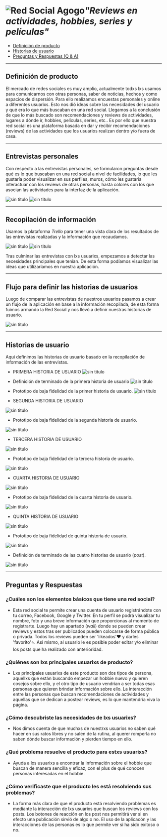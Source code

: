 # ![Red Social Agogo](https://i.ibb.co/2sCZNn4/Nombre.png)*"Reviews en actividades, hobbies, series y películas"*
* [Definición de producto](#Definición-de-producto)
* [Historias de usuario](#Historias-de-usuario)
* [Preguntas y Respuestas (Q & A)](#Preguntas-y-Respuestas)

***
## Definición de producto

El mercado de redes sociales es muy amplio, actualmente todxs lxs usamos para comunicarnos con otras personas, saber de noticias, hechos y como espacios de dispersión. Para ello realizamos encuestas personales y online a diferentes usuarixs. Esto nos dió ideas sobre las necesidades del usuario y qué era lo que más buscaban en una red social.
Llegamos a la conclusión de que lo más buscado son recomendaciones y reviews de actividades, lugares a dónde ir, hobbies, películas, series, etc.. Es por ello que nuestra red social es una plataforma basada en dar y recibir recomendaciones (reviews) de las actividades que los usuarios realizan dentro y/o fuera de casa.

***
## Entrevistas personales 
Con respecto a las entrevistas personales, se formularon preguntas desde qué es lo que buscaban en una red social a nivel de facilidades, lo que les gustaría poder visualizar en sus perfiles, muros, cómo les gustaría interactuar con los reviews de otras personas, hasta colores con los que asocian las actividades para la interfaz de la aplicación.

![sin titulo](./imagen/imgReadme/entrevista1.PNG)
![sin titulo](./imagen/imgReadme/entrevista2.jpg)

***

## Recopilación de información 
Usamos la plataforma *Trello* para tener una vista clara de los resultados de las entrevistas realizadas y la información que recaudamos.

![sin titulo](./imagen/imgReadme/img1.PNG)
![sin titulo](./imagen/imgReadme/img2.PNG)

Tras culminar las entrevistas con lxs usuarixs, empezamos a detectar las necesidades principales que tenían. De esta forma podíamos visualizar las ideas que utilizaríamos en nuestra aplicación.
*** 
## Flujo para definir las historias de usuarios
Luego de comparar las entrevistas de nuestros usuarios pasamos a crear un flujo de la aplicación en base a la información recopilada, de esta forma fuimos armando la Red Social y nos llevó a definir nuestras historias de usuario.

![sin titulo](./imagen/imgReadme/flujo.jpg)

***
## Historias de usuario
Aqui definimos las historias de usuario basado en la recopilación de información de las entrevistas.

* PRIMERA HISTORIA DE USUARIO
![sin titulo](./imagen/imgReadme/historia1.jpg)

* Definición de terminado de la primera historia de usuario
![sin titulo](./imagen/imgReadme/terminado1.jpg)

* Prototipo de baja fidelidad de la primer historia de usuario.
![sin titulo](./imagen/imgReadme/prototypo1.jpg)

* SEGUNDA HISTORIA DE USUARIO

![sin titulo](./imagen/imgReadme/historia2.jpg)

* Prototipo de baja fidelidad de la segunda historia de usuario.

![sin titulo](./imagen/imgReadme/prototypo2.jpg)

* TERCERA HISTORIA DE USUARIO

![sin titulo](./imagen/imgReadme/historia3.jpg)

* Prototipo de baja fidelidad de la tercera historia de usuario.

![sin titulo](./imagen/imgReadme/prototypo3.jpg)

* CUARTA HISTORIA DE USUARIO

![sin titulo](./imagen/imgReadme/historia3.jpg)

* Prototipo de baja fidelidad de la cuarta  historia de usuario.

![sin titulo](./imagen/imgReadme/prototypo3.jpg)

* QUINTA HISTORIA DE USUARIO

![sin titulo](./imagen/imgReadme/historia5.jpg)

* Prototipo de baja fidelidad de quinta historia de usuario.

![sin titulo](./imagen/imgReadme/prototypo5.jpg)

* Definición de terminado de las cuatro historias de usuario (*post*).

![sin titulo](./imagen/imgReadme/terminado2.jpg)

***
## Preguntas y Respuestas 
### ¿Cuáles son los elementos básicos que tiene una red social?
* Esta red social te permite crear una cuenta de usuario registrándote con tu correo, Facebook, Google y Twitter. En tu perfil se podrá visualizar tu nombre, foto y una breve información que proporcionas al momento de registrarte. Luego hay un apartado (*wall*) donde se pueden crear reviews y estos tras ser publicados pueden colocarse de forma pública o privada. Todos los reviews pueden ser 'likeados'❤ y darles 'favorito'⭐. Así mismo, al usuario le es posible poder editar y/o eliminar los posts que ha realizado con anterioridad. 

### ¿Quiénes son lxs principales usuarixs de producto?
* Lxs principales usuarixs de este producto son dos tipos de persona, aquellxs que están buscando empezar un hobbie nuevo y quieren cosejos sobre ello, y el otro tipo de usuario vendrían a ser todas esas personas que quieren brindar información sobre ello. La interacción entre las personas que buscan recomendaciones de actividades y aquellas que se dedican a postear reviews, es lo que mantendría viva la página. 

### ¿Cómo descubriste las necesidades de lxs usuarixs?
* Nos dimos cuenta de que muchxs de nuestrxs usuarixs no saben qué hacer en sus ratos libres y no salen de la rutina, al querer romperla no saben dónde buscar información y pierden tiempo en ello.

### ¿Qué problema resuelve el producto para estxs usuarixs?
* Ayuda a lxs usuarixs a encontrar la información sobre el hobbie que buscan de manera sencilla y eficaz, con el plus de qué conocen personas interesadas en el hobbie.

### ¿Cómo verificaste que el producto les está resolviendo sus problemas?
* La forma más clara de que el producto está resolviendo problemas es mediante la interacción de lxs usuarixs que buscan los reviews con los posts. Los botones de reacción en los post nos permitirá ver si en efecto una publicación sirvió de algo o no. El uso de la aplicacón y las interacciones de las personas es lo que permite ver si ha sido exitoso o no. 